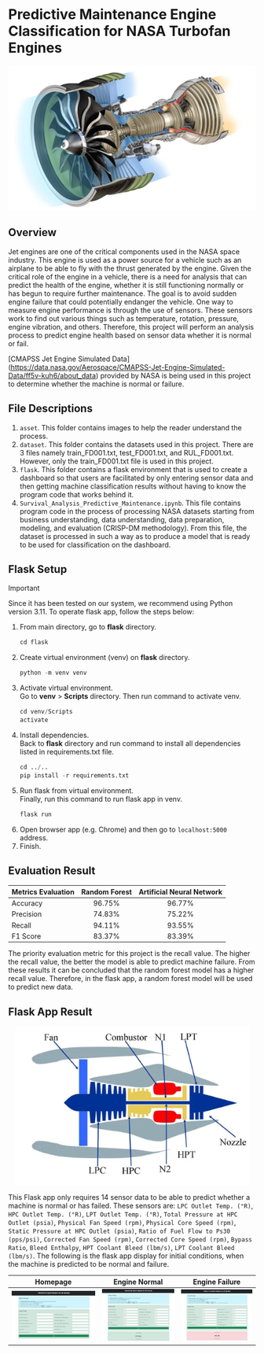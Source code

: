 # Predictive Maintenance Engine Classification for NASA Turbofan Engines

<p align="center">
  <img src="asset/jet-engine.png">
</p>

## Overview
Jet engines are one of the critical components used in the NASA space industry. This engine is used as a power source for a vehicle such as an airplane to be able to fly with the thrust generated by the engine. Given the critical role of the engine in a vehicle, there is a need for analysis that can predict the health of the engine, whether it is still functioning normally or has begun to require further maintenance. The goal is to avoid sudden engine failure that could potentially endanger the vehicle. One way to measure engine performance is through the use of sensors. These sensors work to find out various things such as temperature, rotation, pressure, engine vibration, and others. Therefore, this project will perform an analysis process to predict engine health based on sensor data whether it is normal or fail.

[CMAPSS Jet Engine Simulated Data]
(https://data.nasa.gov/Aerospace/CMAPSS-Jet-Engine-Simulated-Data/ff5v-kuh6/about_data)
provided by NASA is being used in this project to determine whether the machine is normal or failure.

## File Descriptions

1. `asset`. This folder contains images to help the reader understand the process.
2. `dataset`. This folder contains the datasets used in this project. There are 3 files namely train_FD001.txt, test_FD001.txt, and RUL_FD001.txt. However, only the train_FD001.txt file is used in this project.
3. `flask`. This folder contains a flask environment that is used to create a dashboard so that users are facilitated by only entering sensor data and then getting machine classification results without having to know the program code that works behind it.
4. `Survival_Analysis_Predictive_Maintenance.ipynb`. This file contains program code in the process of processing NASA datasets starting from business understanding, data understanding, data preparation, modeling, and evaluation (CRISP-DM methodology). From this file, the dataset is processed in such a way as to produce a model that is ready to be used for classification on the dashboard.

## Flask Setup
> [!IMPORTANT]
> Since it has been tested on our system, we recommend using Python version 3.11.
To operate flask app, follow the steps below:
1. From main directory, go to **flask** directory.  
   ```python
   cd flask
   ````
2. Create virtual environment (venv) on **flask** directory.  
   ```python
   python -m venv venv
   ```
3. Activate virtual environment.  
   Go to **venv** > **Scripts** directory. Then run command to activate venv.  
   ```python
   cd venv/Scripts 
   activate
   ```
4. Install dependencies.  
   Back to **flask** directory and run command to install all dependencies listed in requirements.txt file.  
   ```python
   cd ../.. 
   pip install -r requirements.txt
   ```
5. Run flask from virtual environment.  
   Finally, run this command to run flask app in venv.  
   ```python
   flask run
   ```
6. Open browser app (e.g. Chrome) and then go to `localhost:5000` address.
7. Finish.

## Evaluation Result
|    Metrics Evaluation   | Random Forest | Artificial Neural Network |
| :---         |     :---:     |           :---:           |
| Accuracy     | 96.75%        | 96.77%                    |
| Precision    | 74.83%        | 75.22%                    |
| Recall       | 94.11%        | 93.55%                    |
| F1 Score     | 83.37%        | 83.39%                    |

The priority evaluation metric for this project is the recall value. The higher the recall value, the better the model is able to predict machine failure. From these results it can be concluded that the random forest model has a higher recall value. Therefore, in the flask app, a random forest model will be used to predict new data.

## Flask App Result
<p align="center">
  <img src="asset/engine-description.png">
</p>

This Flask app only requires 14 sensor data to be able to predict whether a machine is normal or has failed. These sensors are: `LPC Outlet Temp. (°R)`, `HPC Outlet Temp. (°R)`, `LPT Outlet Temp. (°R)`, `Total Pressure at HPC Outlet (psia)`, `Physical Fan Speed (rpm)`, `Physical Core Speed (rpm)`, `Static Pressure at HPC Outlet (psia)`, `Ratio of Fuel Flow to Ps30 (pps/psi)`, `Corrected Fan Speed (rpm)`, `Corrected Core Speed (rpm)`, `Bypass Ratio`, `Bleed Enthalpy`, `HPT Coolant Bleed (lbm/s)`, `LPT Coolant Bleed (lbm/s)`. The following is the flask app display for initial conditions, when the machine is predicted to be normal and failure.

|            Homepage            |              Engine Normal             |             Engine Failure              |
|              :---:             |                  :---:                 |                  :---:                  |
| ![](asset/tampilan-awal.jpeg)  | ![](asset/tampilan-mesin-normal.jpeg)  | ![](asset/tampilan-mesin-failure.jpeg)  |

